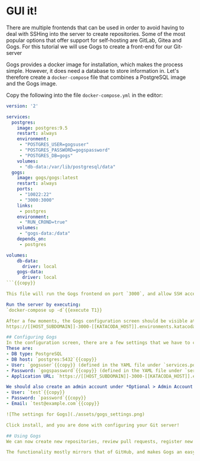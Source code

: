 # GUI it!
There are multiple frontends that can be used in order to avoid having to deal with SSHing into the server to create repositories. Some of the most popular options that offer support for self-hosting are GitLab, Gitea and Gogs. For this tutorial we will use Gogs to create a front-end for our Git-server

Gogs provides a docker image for installation, which makes the process simple. However, it does need a database to store information in. Let's therefore create a `docker-compose` file that combines a PostgreSQL image and the Gogs image.

Copy the following into the file `docker-compose.yml` in the editor:

```yml
version: '2'

services:
  postgres:
    image: postgres:9.5
    restart: always
    environment:
     - "POSTGRES_USER=gogsuser"
     - "POSTGRES_PASSWORD=gogspassword"
     - "POSTGRES_DB=gogs"
    volumes:
     - "db-data:/var/lib/postgresql/data"
  gogs:
    image: gogs/gogs:latest
    restart: always
    ports:
     - "10022:22"
     - "3000:3000"
    links:
     - postgres
    environment:
     - "RUN_CROND=true"
    volumes:
     - "gogs-data:/data"
    depends_on:
     - postgres

volumes:
    db-data:
      driver: local
    gogs-data:
      driver: local
```{{copy}}

This file will run the Gogs frontend on port `3000`, and allow SSH access through port `10022`. 

Run the server by executing:
`docker-compose up -d`{{execute T1}}

After a few moments, the Gogs configuration screen should be visible at
https://[[HOST_SUBDOMAIN]]-3000-[[KATACODA_HOST]].environments.katacoda.com

## Configuring Gogs
In the configuration screen, there are a few settings that we have to change. 
These are:
- DB type: PostgreSQL
- DB host: `postgres:5432`{{copy}} 
- User: `gogsuser`{{copy}} (defined in the YAML file under `services.postgres.environment`)
- Password: `gogspassword`{{copy}} (defined in the YAML file under `services.postgres.environment`)
- Application URL: `https://[[HOST_SUBDOMAIN]]-3000-[[KATACODA_HOST]].environments.katacoda.com`{{copy}}

We should also create an admin account under *Optional > Admin Account Settings*:
- User: `test`{{copy}}
- Password: `password`{{copy}}
- Email: `test@example.com`{{copy}}

![The settings for Gogs](./assets/gogs_settings.png)

Click install, and you are done with configuring your Git server!

## Using Gogs
We can now create new repositories, review pull requests, register new users and use Gogs the same way that we would use GitHub. Cloning through HTTPS works as per usual, and cloning through SSH is also possible by adding your public RSA key and using SSH to the port 10022, as defined in `docker-compose.yml`. 

The functionality mostly mirrors that of GitHub, and makes Gogs an easy self-hosted replacement. You're ready to break free of GitHub's hosting now, and embrace the true power of open source software!